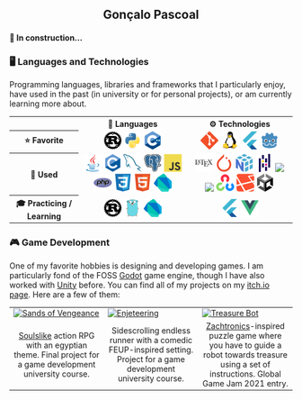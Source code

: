 
<div style="text-align: center">
<h2>Gonçalo Pascoal</h2>
</div>

#### 🔧 In construction...

### 🖥️ Languages and Technologies
Programming languages, libraries and frameworks that I particularly enjoy, have used in the past (in university or for personal projects), or am currently learning more about.

<table>
  <tr>
    <th></th>
    <th>📜 Languages</th>
    <th>⚙️ Technologies</th>
  </tr>
  <tr>
    <th>⭐ Favorite</th>
    <td align="center" style="align-items:center">
      <img src="https://raw.githubusercontent.com/devicons/devicon/master/icons/rust/rust-plain.svg" width="32px">
      <img src="https://raw.githubusercontent.com/devicons/devicon/master/icons/python/python-original.svg" width="32px">
      <img src="https://raw.githubusercontent.com/devicons/devicon/master/icons/cplusplus/cplusplus-original.svg" width="32px">
    </td>
    <td align="center">
      <img src="https://raw.githubusercontent.com/devicons/devicon/master/icons/git/git-original.svg" width="32px">
      <img src="https://raw.githubusercontent.com/devicons/devicon/master/icons/linux/linux-original.svg" width="32px">
      <img src="https://raw.githubusercontent.com/devicons/devicon/master/icons/flutter/flutter-original.svg" width="32px">
      <img src="https://raw.githubusercontent.com/devicons/devicon/master/icons/godot/godot-original.svg" width="32px">
    </td>
  </tr>
  <tr>
    <th>🔧 Used</th>
    <td align="center">
      <img src="https://raw.githubusercontent.com/devicons/devicon/master/icons/java/java-original.svg" width="32px">
      <img src="https://raw.githubusercontent.com/devicons/devicon/master/icons/c/c-original.svg" width="32px">
      <img src="https://raw.githubusercontent.com/devicons/devicon/master/icons/mysql/mysql-original.svg" width="32px">
      <img src="https://raw.githubusercontent.com/devicons/devicon/master/icons/postgresql/postgresql-original.svg" width="32px">
      <img src="https://raw.githubusercontent.com/devicons/devicon/master/icons/javascript/javascript-original.svg" width="32px">
      <img src="https://raw.githubusercontent.com/devicons/devicon/master/icons/php/php-original.svg" width="32px">
      <img src="https://raw.githubusercontent.com/devicons/devicon/master/icons/css3/css3-original.svg" width="32px">
      <img src="https://raw.githubusercontent.com/devicons/devicon/master/icons/html5/html5-original.svg" width="32px">
      <img src="https://raw.githubusercontent.com/devicons/devicon/master/icons/dart/dart-original.svg" width="32px">
    </td>
    <td align="center">
      <img src="https://raw.githubusercontent.com/devicons/devicon/master/icons/latex/latex-original.svg" width="32px">
      <img src="https://raw.githubusercontent.com/devicons/devicon/master/icons/pytorch/pytorch-original.svg" width="32px">
      <img src="https://raw.githubusercontent.com/devicons/devicon/master/icons/numpy/numpy-original.svg" width="32px">
      <img src="https://raw.githubusercontent.com/devicons/devicon/master/icons/pandas/pandas-original.svg" width="32px">
      <a href="https://www.ray.io" target="_blank"><img src="https://avatars.githubusercontent.com/u/22125274?s=200&v=4" width="32px"></a>
      <a href="https://scikit-learn.org" target="_blank"><img src="https://upload.wikimedia.org/wikipedia/commons/0/05/Scikit_learn_logo_small.svg" height="24px"></a>
      <img src="https://raw.githubusercontent.com/devicons/devicon/master/icons/opencv/opencv-original.svg" width="32px">
      <img src="https://raw.githubusercontent.com/devicons/devicon/master/icons/laravel/laravel-plain.svg" width="32px">
      <img src="https://raw.githubusercontent.com/devicons/devicon/master/icons/unity/unity-original.svg" width="32px">
    </td>
  </tr>
  <tr>
    <th>🎓 Practicing / Learning</th>
    <td align="center">
      <img src="https://raw.githubusercontent.com/devicons/devicon/master/icons/rust/rust-plain.svg" width="32px">
      <img src="https://raw.githubusercontent.com/devicons/devicon/master/icons/go/go-original.svg" width="32px">
      <img src="https://raw.githubusercontent.com/devicons/devicon/master/icons/dart/dart-original.svg" width="32px">
    </td>
    <td align="center">
      <img src="https://raw.githubusercontent.com/devicons/devicon/master/icons/flutter/flutter-original.svg" width="32px">
      <img src="https://raw.githubusercontent.com/devicons/devicon/master/icons/vuejs/vuejs-original.svg" width="32px">
    </td>
  </tr>
</table>


### 🎮 Game Development
One of my favorite hobbies is designing and developing games. I am particularly fond of the FOSS [Godot](https://godotengine.org/) game engine, though I have also worked with [Unity](https://unity.com/) before. You can find all of my projects on my
[itch.io page](https://venompaco.itch.io/). Here are a few of them:

<table>
  <tr>
    <td width="33%"><a href="https://thezambi.itch.io/sands-of-vengeance" target="_blank"><img alt="Sands of Vengeance" src="https://img.itch.zone/aW1nLzkzNDE4NjMucG5n/315x250%23c/26YdLG.png"></a></td>
    <td width="33%"><a href="https://venompaco.itch.io/enjeteering" target="_blank"><img alt="Enjeteering" src="https://img.itch.zone/aW1nLzg2MTQxNzcucG5n/315x250%23c/aaqiu7.png"></a></td>
    <td width="33%"><a href="https://venompaco.itch.io/treasure-bot"><img alt="Treasure Bot" src="https://img.itch.zone/aW1nLzUxNTI0NzkucG5n/315x250%23c/TwVMT7.png"></a></td>
  </tr>
  <tr>
    <td align="center"><a href="https://en.wikipedia.org/wiki/Soulslike">Soulslike</a> action RPG with an egyptian theme. Final project for a game development university course.</td>
    <td align="center">Sidescrolling endless runner with a comedic FEUP-inspired setting. Project for a game development university course.</td>
    <td align="center"><a href="https://www.zachtronics.com">Zachtronics</a>-inspired puzzle game where you have to guide a robot towards treasure using a set of instructions. Global Game Jam 2021 entry.</td>
  </tr>
</table>
